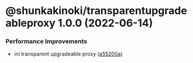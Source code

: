 # @shunkakinoki/transparentupgradeableproxy 1.0.0 (2022-06-14)

### Performance Improvements

- ini transparent upgradeable proxy ([a55200a](https://github.com/shunkakinoki/contracts/commit/a55200af809457e1055241b6a7e5f05e1ac8902c))
